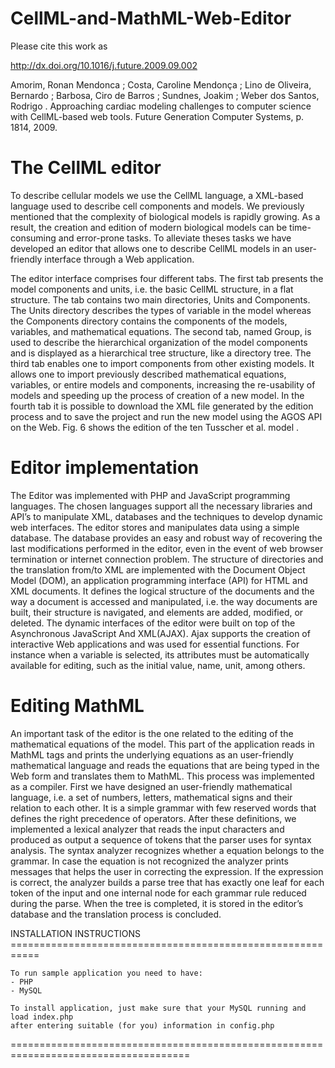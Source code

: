 # CellML-and-MathML-Web-Editor
Please cite this work as 

http://dx.doi.org/10.1016/j.future.2009.09.002

Amorim, Ronan Mendonca ; Costa, Caroline Mendonça ; Lino de Oliveira, Bernardo ; Barbosa, Ciro de Barros ; Sundnes, Joakim ; Weber dos Santos, Rodrigo . Approaching cardiac modeling challenges to computer science with CellML-based web tools. Future Generation Computer Systems, p. 1814, 2009.



# The CellML editor
To describe cellular models we use the CellML language, a XML-based language used to describe cell components and models. We previously mentioned that the complexity of biological models is rapidly growing. As a result, the creation and edition of modern biological models can be time-consuming and error-prone tasks. To alleviate theses tasks we have developed an editor that allows one to describe CellML models in an user-friendly interface through a Web application.

The editor interface comprises four different tabs. The first tab presents the model components and units, i.e. the basic CellML structure, in a flat structure. The tab contains two main directories, Units and Components. The Units directory describes the types of variable in the model whereas the Components directory contains the components of the models, variables, and mathematical equations. The second tab, named Group, is used to describe the hierarchical organization of the model components and is displayed as a hierarchical tree structure, like a directory tree. The third tab enables one to import components from other existing models. It allows one to import previously described mathematical equations, variables, or entire models and components, increasing the re-usability of models and speeding up the process of creation of a new model. In the fourth tab it is possible to download the XML file generated by the edition process and to save the project and run the new model using the AGOS API on the Web. Fig. 6 shows the edition of the ten Tusscher et al. model .



# Editor implementation
The Editor was implemented with PHP and JavaScript programming languages. The chosen languages support all the necessary libraries and API’s to manipulate XML, databases and the techniques to develop dynamic web interfaces. The editor stores and manipulates data using a simple database. The database provides an easy and robust way of recovering the last modifications performed in the editor, even in the event of web browser termination or internet connection problem. The structure of directories and the translation from/to XML are implemented with the Document Object Model (DOM), an application programming interface (API) for HTML and XML documents. It defines the logical structure of the documents and the way a document is accessed and manipulated, i.e. the way documents are built, their structure is navigated, and elements are added, modified, or deleted. The dynamic interfaces of the editor were built on top of the Asynchronous JavaScript And XML(AJAX). Ajax supports the creation of interactive Web applications and was used for essential functions. For instance when a variable is selected, its attributes must be automatically available for editing, such as the initial value, name, unit, among others.

# Editing MathML
An important task of the editor is the one related to the editing of the mathematical equations of the model. This part of the application reads in MathML tags and prints the underlying equations as an user-friendly mathematical language and reads the equations that are being typed in the Web form and translates them to MathML. This process was implemented as a compiler. First we have designed an user-friendly mathematical language, i.e. a set of numbers, letters, mathematical signs and their relation to each other. It is a simple grammar with few reserved words that defines the right precedence of operators. After these definitions, we implemented a lexical analyzer that reads the input characters and produced as output a sequence of tokens that the parser uses for syntax analysis. The syntax analyzer recognizes whether a equation belongs to the grammar. In case the equation is not recognized the analyzer prints messages that helps the user in correcting the expression. If the expression is correct, the analyzer builds a parse tree that has exactly one leaf for each token of the input and one internal node for each grammar rule reduced during the parse. When the tree is completed, it is stored in the editor’s database and the translation process is concluded.


INSTALLATION INSTRUCTIONS ===========================================================

	To run sample application you need to have:
	- PHP
	- MySQL
	
	To install application, just make sure that your MySQL running and load index.php 
	after entering suitable (for you) information in config.php
=====================================================================================

